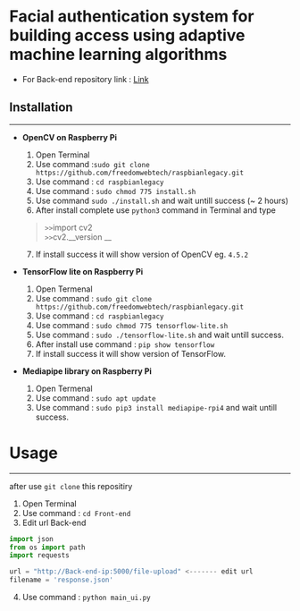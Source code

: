 
# Facial authentication system for building access using adaptive machine learning algorithms #

- For Back-end repository link : [Link](https://github.com/protonnote/backend-graduate-project.git)

## Installation 
--------
- **OpenCV on Raspberry Pi**
    1. Open Terminal
    2. Use command :``sudo git clone https://github.com/freedomwebtech/raspbianlegacy.git 
   ``
    3. Use command : ``cd raspbianlegacy``
    4. Use command : `` sudo chmod 775 install.sh ``
    5. Use command `` sudo ./install.sh `` and wait untill success (~ 2 hours)
    6. After install complete use `` python3 `` command in Terminal and type
    >  ``>>``import cv2 \
    > ``>>``cv2.__version __
    7. If install success it will show version of OpenCV eg. ``4.5.2``

- **TensorFlow lite on Raspberry Pi**
    1. Open Termenal
    2. Use command : ``sudo git clone https://github.com/freedomwebtech/raspbianlegacy.git ``
    3. Use command : `` cd raspbianlegacy ``
    4. Use command : `` sudo chmod 775 tensorflow-lite.sh ``
    5. Use command : `` sudo ./tensorflow-lite.sh `` and wait untill success.
    6. After install use command : `` pip show tensorflow ``
    7. If install success it will show version of TensorFlow.

- **Mediapipe library on Raspberry Pi**
    1. Open Termenal
    2. Use command : `` sudo apt update ``
    3. Use command : `` sudo pip3 install mediapipe-rpi4 `` and wait untill success.

# Usage
-------
after use `` git clone `` this repositiry
1. Open Terminal
2. Use command : `` cd Front-end ``
3. Edit url Back-end
```python
import json
from os import path
import requests

url = "http://Back-end-ip:5000/file-upload" <------- edit url
filename = 'response.json'

```
4. Use command : `` python main_ui.py ``